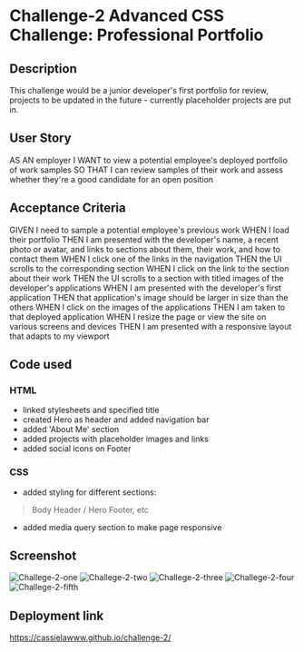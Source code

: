 # Challenge-2 Advanced CSS Challenge: Professional Portfolio
## Description
This challenge would be a junior developer's first portfolio for review, projects to be updated in the future - currently placeholder projects are put in.
## User Story
AS AN employer
I WANT to view a potential employee's deployed portfolio of work samples
SO THAT I can review samples of their work and assess whether they're a good candidate for an open position
## Acceptance Criteria
GIVEN I need to sample a potential employee's previous work
WHEN I load their portfolio
THEN I am presented with the developer's name, a recent photo or avatar, and links to sections about them, their work, and how to contact them
WHEN I click one of the links in the navigation
THEN the UI scrolls to the corresponding section
WHEN I click on the link to the section about their work
THEN the UI scrolls to a section with titled images of the developer's applications
WHEN I am presented with the developer's first application
THEN that application's image should be larger in size than the others
WHEN I click on the images of the applications
THEN I am taken to that deployed application
WHEN I resize the page or view the site on various screens and devices
THEN I am presented with a responsive layout that adapts to my viewport

## Code used
### HTML
- linked stylesheets and specified title
- created Hero as header and added navigation bar
- added 'About Me' section
- added projects with placeholder images and links
- added social icons on Footer

### CSS
- added styling for different sections:
 > Body
 > Header / Hero
 > Footer, etc
- added media query section to make page responsive

## Screenshot
![Challege-2-one](https://user-images.githubusercontent.com/48407721/210671911-20902a1d-a2b1-44be-a3c0-6f5dbc51e2e8.PNG)
![Challege-2-two](https://user-images.githubusercontent.com/48407721/210671948-749a924d-b2a1-4af7-90a0-925a5fa213bc.PNG)
![Challege-2-three](https://user-images.githubusercontent.com/48407721/210671961-20c43788-285f-4582-acab-fbe42acfb940.PNG)
![Challege-2-four](https://user-images.githubusercontent.com/48407721/210671972-04b06713-cde7-4b8e-9b5c-022d4c8f3b8d.PNG)
![Challege-2-fifth](https://user-images.githubusercontent.com/48407721/210671982-82417ec5-b1cd-49d5-976b-4473a0fa4306.PNG)

## Deployment link
https://cassielawww.github.io/challenge-2/ 
